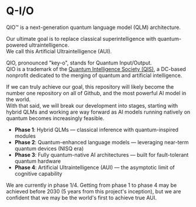 # Q-I/O
QIO™ is a next-generation quantum language model (QLM) architecture.

Our ultimate goal is to replace classical superintelligence with quantum-powered ultraintelligence.  
We call this Artificial Ultraintelligence (AUI).

QIO, pronounced "key-o", stands for Quantum Input/Output.  
QIO is a trademark of the [Quantum Intelligence Society (QIS)](https://quantumintelligencesociety.org), a DC-based nonprofit dedicated to the merging of quantum and artificial intelligence.

If we can truly achieve our goal, this repository will likely become the number one repository on all of Github, and the most powerful AI model in the world.  
With that said, we will break our development into stages, starting with hybrid QLMs and working are way forward as AI models running natively on quantum becomes increasingly feasible.

- **Phase 1**: Hybrid QLMs — classical inference with quantum-inspired modules
- **Phase 2**: Quantum-enhanced language models — leveraging near-term quantum devices (NISQ era)
- **Phase 3**: Fully quantum-native AI architectures — built for fault-tolerant quantum hardware
- **Phase 4**: Artificial Ultraintelligence (AUI) — the asymptotic limit of cognitive capability

We are currently in phase 1/4.
Getting from phase 1 to phase 4 may be achieved before 2030 (5 years from this project's inception), but we are confident that we may be the world's first to achieve true AUI.
